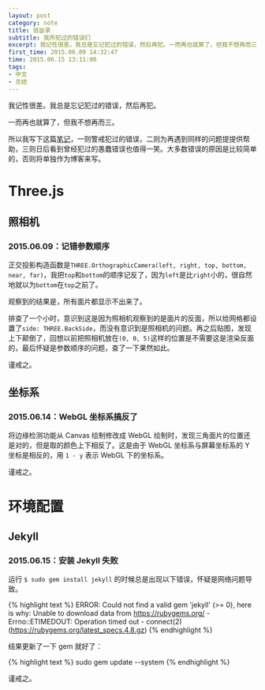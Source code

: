 ```yaml
---
layout: post
category: note
title: 惩毖录
subtitle: 我所犯过的错误们
excerpt: 我记性很差。我总是忘记犯过的错误，然后再犯。一而再也就算了，但我不想再而三。所以我写下这篇笔记，一则警戒犯过的错误，二则为再遇到同样的问题提提供帮助，三则日后看到曾经犯过的愚蠢错误也值得一笑。大多数错误的原因是比较简单的，否则将单独作为博客来写。
first_time: 2015.06.09 14:32:47
time: 2015.06.15 13:11:00
tags:
- 中文
- 总结
---
```


我记性很差。我总是忘记犯过的错误，然后再犯。

一而再也就算了，但我不想再而三。

所以我写下这篇<a href="{{ site.url }}/notes/">笔记</a>，一则警戒犯过的错误，二则为再遇到同样的问题提提供帮助，三则日后看到曾经犯过的愚蠢错误也值得一笑。大多数错误的原因是比较简单的，否则将单独作为博客来写。

# Three.js

## 照相机

### 2015.06.09：记错参数顺序

正交投影构造函数是`THREE.OrthographicCamera(left, right, top, bottom, near, far)`，我把`top`和`bottom`的顺序记反了，因为`left`是比`right`小的，很自然地就以为`bottom`在`top`之前了。

观察到的结果是，所有面片都显示不出来了。

排查了一个小时，意识到这是因为照相机观察到的是面片的反面，所以给网格都设置了`side: THREE.BackSide`，而没有意识到是照相机的问题。再之后贴图，发现上下颠倒了，回想以前把照相机放在`(0, 0, 5)`这样的位置是不需要这是渲染反面的，最后怀疑是参数顺序的问题，查了一下果然如此。

谨戒之。

## 坐标系

### 2015.06.14：WebGL 坐标系搞反了

将边缘检测功能从 Canvas 绘制修改成 WebGL 绘制时，发现三角面片的位置还是对的，但是取的颜色上下相反了。这是由于 WebGL 坐标系与屏幕坐标系的 Y 坐标是相反的，用 `1 - y` 表示 WebGL 下的坐标系。

谨戒之。

# 环境配置

## Jekyll

### 2015.06.15：安装 Jekyll 失败

运行 `$ sudo gem install jekyll` 的时候总是出现以下错误，怀疑是网络问题导致。

{% highlight text %}
ERROR:  Could not find a valid gem 'jekyll' (>= 0), here is why:
Unable to download data from https://rubygems.org/ - Errno::ETIMEDOUT: Operation timed out - connect(2) (https://rubygems.org/latest_specs.4.8.gz)
{% endhighlight %}

结果更新了一下 gem 就好了：

{% highlight text %}
sudo gem update --system
{% endhighlight %}

谨戒之。
